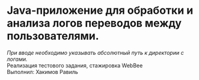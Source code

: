 # Java-приложение для обработки и анализа логов переводов между пользователями.
*При вводе необходимо указывать абсолютный путь к директории с логами.*\
Реализация тестового задания, стажировка WebBee\
Выполнил: Хакимов Равиль

